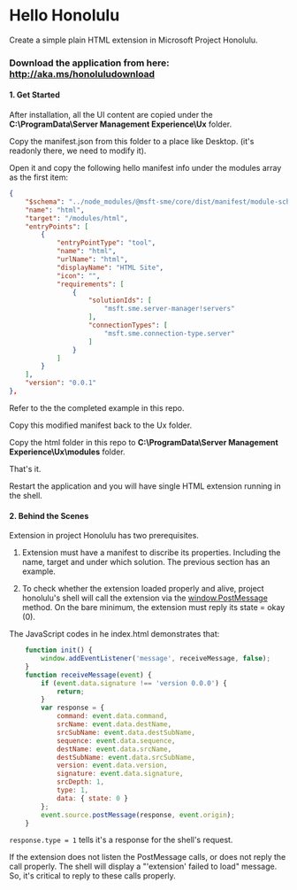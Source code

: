 # Hello Honolulu
Create a simple plain HTML extension in Microsoft Project Honolulu.


### Download the application from here: http://aka.ms/honoluludownload

#### 1. Get Started
After installation, all the UI content are copied under the **C:\ProgramData\Server Management Experience\Ux** folder.

Copy the manifest.json from this folder to a place like Desktop. (it's readonly there, we need to modify it).

Open it and copy the following hello manifest info under the modules array as the first item:

```json
{
    "$schema": "../node_modules/@msft-sme/core/dist/manifest/module-schema.json#",
    "name": "html",
    "target": "/modules/html",
    "entryPoints": [
        {
            "entryPointType": "tool",
            "name": "html",
            "urlName": "html",
            "displayName": "HTML Site",
            "icon": "",
            "requirements": [
                {
                    "solutionIds": [
                        "msft.sme.server-manager!servers"
                    ],
                    "connectionTypes": [
                        "msft.sme.connection-type.server"
                    ]
                }
            ]
        }
    ],
    "version": "0.0.1"
},
```

Refer to the the completed example in this repo.

Copy this modified manifest back to the Ux folder.

Copy the html folder in this repo to **C:\ProgramData\Server Management Experience\Ux\modules** folder.

That's it.

Restart the application and you will have single HTML extension running in the shell.

#### 2. Behind the Scenes

Extension in project Honolulu has two prerequisites.

1. Extension must have a manifest to discribe its properties. Including the name, target and under which solution. The previous section has an example.

2. To check whether the extension loaded properly and alive, project honolulu's shell will call the extension via the [window.PostMessage](https://developer.mozilla.org/en-US/docs/Web/API/Window/postMessage) method. On the bare minimum, the extension must reply its state = okay (0).

The JavaScript codes in he index.html demonstrates that:

```JavaScript
    function init() {
        window.addEventListener('message', receiveMessage, false);
    }
    function receiveMessage(event) {
        if (event.data.signature !== 'version 0.0.0') {
            return;
        }
        var response = {
            command: event.data.command,
            srcName: event.data.destName,
            srcSubName: event.data.destSubName,
            sequence: event.data.sequence,
            destName: event.data.srcName,
            destSubName: event.data.srcSubName,
            version: event.data.version,
            signature: event.data.signature,
            srcDepth: 1,
            type: 1,
            data: { state: 0 }
        };
        event.source.postMessage(response, event.origin);
    }
```

`response.type = 1` tells it's a response for the shell's request.

If the extension does not listen the PostMessage calls, or does not reply the call properly. The shell will display a "'extension' failed to load" message. So, it's critical to reply to these calls properly.

